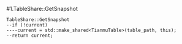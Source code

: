 #1.TableShare::GetSnapshot

```
TableShare::GetSnapshot
--if (!current)
----current = std::make_shared<TianmuTable>(table_path, this);
--return current;
```